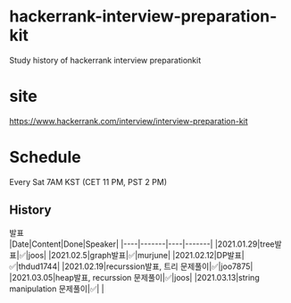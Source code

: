 # hackerrank-interview-preparation-kit

Study history of hackerrank interview preparationkit


# site
https://www.hackerrank.com/interview/interview-preparation-kit


# Schedule

Every Sat 7AM KST (CET 11 PM, PST 2 PM)


## History

발표  
|Date|Content|Done|Speaker|
|----|-------|----|-------|
|2021.01.29|tree발표|✅|joos|
|2021.02.5|graph발표|✅|murjune|
|2021.02.12|DP발표|✅|thdud1744|
|2021.02.19|recurssion발표, 트리 문제풀이|✅|joo7875|
|2021.03.05|heap발표, recurssion 문제풀이|✅|joos|
|2021.03.13|string manipulation 문제풀이|✅| |


